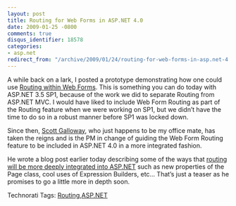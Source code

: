 ```yaml
---
layout: post
title: Routing for Web Forms in ASP.NET 4.0
date: 2009-01-25 -0800
comments: true
disqus_identifier: 18578
categories:
- asp.net
redirect_from: "/archive/2009/01/24/routing-for-web-forms-in-asp.net-4.0.aspx/"
---
```


A while back on a lark, I posted a prototype demonstrating how one could
use [Routing within Web
Forms](https://haacked.com/archive/2008/03/11/using-routing-with-webforms.aspx "Routing for Web Forms").
This is something you can do today with ASP.NET 3.5 SP1, because of the
work we did to separate Routing from ASP.NET MVC. I would have liked to
include Web Form Routing as part of the Routing feature when we were
working on SP1, but we didn’t have the time to do so in a robust manner
before SP1 was locked down.

Since then, [Scott
Galloway](http://mostlylucid.net/ "Scott Galloway's Blog"), who just
happens to be my office mate, has taken the reigns and is the PM in
change of guiding the Web Form Routing feature to be included in ASP.NET
4.0 in a more integrated fashion.

He wrote a blog post earlier today describing some of the ways that
[routing will be more deeply integrated into
ASP.NET](http://mostlylucid.net/archive/2009/01/25/asp.net-4.0-webform-routing-quick-rsquon-dirty-version.aspx "ASP.NET and Routing")
such as new properties of the Page class, cool uses of Expression
Builders, etc… That’s just a teaser as he promises to go a little more
in depth soon.

Technorati Tags:
[Routing](http://technorati.com/tags/Routing),[ASP.NET](http://technorati.com/tags/ASP.NET)

